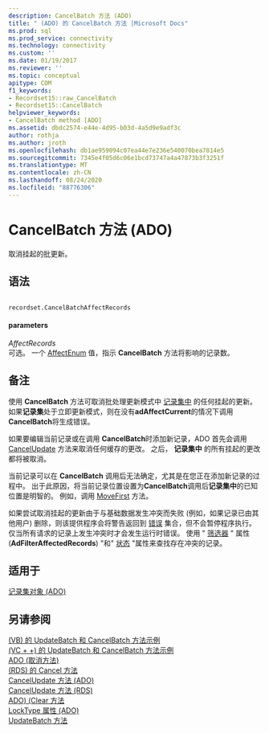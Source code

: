 ```yaml
---
description: CancelBatch 方法 (ADO)
title: " (ADO) 的 CancelBatch 方法 |Microsoft Docs"
ms.prod: sql
ms.prod_service: connectivity
ms.technology: connectivity
ms.custom: ''
ms.date: 01/19/2017
ms.reviewer: ''
ms.topic: conceptual
apitype: COM
f1_keywords:
- Recordset15::raw_CancelBatch
- Recordset15::CancelBatch
helpviewer_keywords:
- CancelBatch method [ADO]
ms.assetid: dbdc2574-e44e-4d95-b03d-4a5d9e9adf3c
author: rothja
ms.author: jroth
ms.openlocfilehash: db1ae959094c07ea44e7e236e540070bea7814e5
ms.sourcegitcommit: 7345e4f05d6c06e1bcd73747a4a47873b3f3251f
ms.translationtype: MT
ms.contentlocale: zh-CN
ms.lasthandoff: 08/24/2020
ms.locfileid: "88776306"
---
```

# <a name="cancelbatch-method-ado"></a>CancelBatch 方法 (ADO)
取消挂起的批更新。  
  
## <a name="syntax"></a>语法  
  
```  
  
recordset.CancelBatchAffectRecords  
```  
  
#### <a name="parameters"></a>parameters  
 *AffectRecords*  
 可选。 一个 [AffectEnum](./affectenum.md) 值，指示 **CancelBatch** 方法将影响的记录数。  
  
## <a name="remarks"></a>备注  
 使用 **CancelBatch** 方法可取消批处理更新模式中 [记录集中](./recordset-object-ado.md) 的任何挂起的更新。 如果**记录集**处于立即更新模式，则在没有**adAffectCurrent**的情况下调用**CancelBatch**将生成错误。  
  
 如果要编辑当前记录或在调用 **CancelBatch**时添加新记录，ADO 首先会调用 [CancelUpdate](./cancelupdate-method-ado.md) 方法来取消任何缓存的更改。 之后， **记录集中** 的所有挂起的更改都将被取消。  
  
 当前记录可以在 **CancelBatch** 调用后无法确定，尤其是在您正在添加新记录的过程中。 出于此原因，将当前记录位置设置为**CancelBatch**调用后**记录集中**的已知位置是明智的。 例如，调用 [MoveFirst](./movefirst-movelast-movenext-and-moveprevious-methods-ado.md) 方法。  
  
 如果尝试取消挂起的更新由于与基础数据发生冲突而失败 (例如，如果记录已由其他用户) 删除，则该提供程序会将警告返回到 [错误](./errors-collection-ado.md) 集合，但不会暂停程序执行。 仅当所有请求的记录上发生冲突时才会发生运行时错误。 使用 " [筛选器](./filter-property.md) " 属性 (**AdFilterAffectedRecords**) "和" [状态](./status-property-ado-recordset.md) "属性来查找存在冲突的记录。  
  
## <a name="applies-to"></a>适用于  
 [记录集对象 (ADO)](./recordset-object-ado.md)  
  
## <a name="see-also"></a>另请参阅  
 [ (VB) 的 UpdateBatch 和 CancelBatch 方法示例 ](./updatebatch-and-cancelbatch-methods-example-vb.md)   
 [ (VC + +) 的 UpdateBatch 和 CancelBatch 方法示例 ](./updatebatch-and-cancelbatch-methods-example-vc.md)   
 [ADO (取消方法) ](./cancel-method-ado.md)   
 [ (RDS) 的 Cancel 方法 ](../rds-api/cancel-method-rds.md)   
 [CancelUpdate 方法 (ADO) ](./cancelupdate-method-ado.md)   
 [CancelUpdate 方法 (RDS) ](../rds-api/cancelupdate-method-rds.md)   
 [ADO)  (Clear 方法 ](./clear-method-ado.md)   
 [LockType 属性 (ADO) ](./locktype-property-ado.md)   
 [UpdateBatch 方法](./updatebatch-method.md)